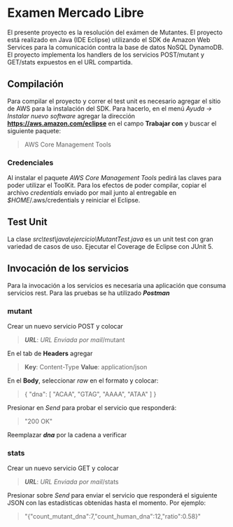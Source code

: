 # Examen Mercado Libre
El presente proyecto es la resolución del exámen de Mutantes. El proyecto está realizado en Java (IDE Eclipse) utilizando el SDK de Amazon Web Services para la comunicación contra la base de datos NoSQL DynamoDB. El proyecto implementa los handlers de los servicios POST/mutant y GET/stats expuestos en el URL compartida. 
## Compilación
Para compilar el proyecto y correr el test unit es necesario agregar el sitio de AWS para la instalación del SDK. Para hacerlo, en el menú *Ayuda -> Instalar nuevo software* agregar la dirección **https://aws.amazon.com/eclipse** en el campo **Trabajar con** y buscar el siguiente paquete:
> AWS Core Management Tools
### Credenciales
Al instalar el paquete *AWS Core Management Tools* pedirá las claves para poder utilizar el ToolKit. Para los efectos de poder compilar, copiar el archivo *credentials* enviado por mail junto al entregable en *$HOME*/.aws/credentials y reiniciar el Eclipse.
## Test Unit
La clase *src\test\java\ejercicio\MutantTest.java* es un unit test con gran variedad de casos de uso. Ejecutar el Coverage de Eclipse con JUnit 5.
## Invocación de los servicios
Para la invocación a los servicios es necesaria una aplicación que consuma servicios rest. Para las pruebas se ha utilizado ***Postman***
### mutant
Crear un nuevo servicio POST y colocar
>***URL***: *URL Enviada por mail*/mutant

En el tab de **Headers** agregar
>**Key**: Content-Type 
>**Value**: application/json

En el **Body**, seleccionar *raw* en el formato y colocar:

>{
    "dna": [
        "ACAA",
        "GTAG",
        "AAAA",
        "ATAA"
    ]
}

Presionar en *Send* para probar el servicio que responderá:
>"200 OK"

Reemplazar ***dna*** por la cadena a verificar

### stats
Crear un nuevo servicio GET y colocar
>***URL***: *URL Enviada por mail*/stats

Presionar sobre *Send* para enviar el servicio que responderá el siguiente JSON con las estadísticas obtenidas hasta el momento. Por ejemplo:
> "{\"count_mutant_dna\":7,\"count_human_dna\":12,\"ratio\":0.58}"

